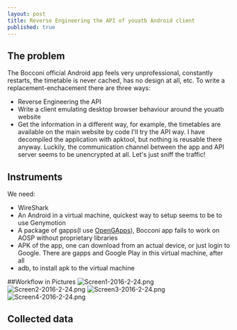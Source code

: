 ```yaml
---
layout: post
title: Reverse Engineering the API of youatb Android client
published: true
---
```



## The problem
The Bocconi official Android app feels very unprofessional, constantly restarts, the timetable is never cached, has no design at all, etc. To write a replacement-enchacement there are three ways:
- Reverse Engineering the API
- Write a client emulating desktop browser behaviour around the youatb website
- Get the information in a different way, for example, the timetables are available on the main website by code
I'll try the API way. 
I have decompiled the application with apktool, but nothing is reusable there anyway. Luckily, the communication channel between the app and API server seems to be unencrypted at all. Let's just sniff the traffic!

## Instruments
We need:
- WireShark
- An Android in a virtual machine, quickest way to setup seems to be to use Genymotion
- A package of gapps(I use [OpenGApps](http://opengapps.org/)), Bocconi app fails to work on AOSP without proprietary libraries
- APK of the app, one can download from an actual device, or just login to Google. There are gapps and Google Play in this virtual machine, after all
- adb, to install apk to the virtual machine

##Workflow in Pictures
![Screen1-2016-2-24.png]({{site.baseurl}}/_posts/Screen1-2016-2-24.png)
![Screen2-2016-2-24.png]({{site.baseurl}}/_posts/Screen2-2016-2-24.png)
![Screen3-2016-2-24.png]({{site.baseurl}}/_posts/Screen3-2016-2-24.png)
![Screen4-2016-2-24.png]({{site.baseurl}}/_posts/Screen4-2016-2-24.png)

## Collected data
